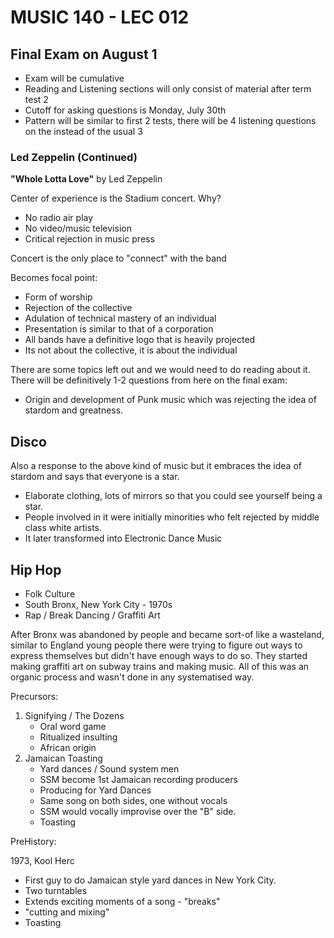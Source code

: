 # MUSIC 140 - LEC 012
## Final Exam on August 1
- Exam will be cumulative
- Reading and Listening sections will only consist of material after term test 2
- Cutoff for asking questions is Monday, July 30th
- Pattern will be similar to first 2 tests, there will be 4 listening questions on the instead of the usual 3

### Led Zeppelin (Continued)

**"Whole Lotta Love"** by Led Zeppelin

Center of experience is the Stadium concert. Why?
- No radio air play
- No video/music television
- Critical rejection in music press

Concert is the only place to "connect" with the band

Becomes focal point:
- Form of worship
- Rejection of the collective
- Adulation of technical mastery of an individual
- Presentation is similar to that of a corporation
- All bands have a definitive logo that is heavily projected
- Its not about the collective, it is about the individual

There are some topics left out and we would need to do reading about it. There will be definitively 1-2 questions from here on the final exam:
- Origin and development of Punk music which was rejecting the idea of stardom and greatness.

## Disco
Also a response to the above kind of music but it embraces the idea of stardom and says that everyone is a star.
- Elaborate clothing, lots of mirrors so that you could see yourself being a star.
- People involved in it were initially minorities who felt rejected by middle class white artists.
- It later transformed into Electronic Dance Music

## Hip Hop
- Folk Culture
- South Bronx, New York City - 1970s
- Rap / Break Dancing / Graffiti Art

After Bronx was abandoned by people and became sort-of like a wasteland, similar to England young people there were trying to figure out ways to express themselves but didn't have enough ways to do so. They started making graffiti art on subway trains and making music. All of this was an organic process and wasn't done in any systematised way.

Precursors:
1. Signifying / The Dozens
    - Oral word game
    - Ritualized insulting
    - African origin
2. Jamaican Toasting
    - Yard dances / Sound system men
    - SSM become 1st Jamaican recording producers
    - Producing for Yard Dances
    - Same song on both sides, one without vocals
    - SSM would vocally improvise over the "B" side.
    - Toasting

PreHistory:

1973, Kool Herc
- First guy to do Jamaican style yard dances in New York City.
- Two turntables
- Extends exciting moments of a song - "breaks"
- "cutting and mixing"
- Toasting
<!--stackedit_data:
eyJoaXN0b3J5IjpbLTE5MDQ1MjA0ODMsLTg1NDM5MTEyMiwxMz
c2NTY2MDQyLDIxMzI5Njg1MzUsLTc2NzI5Nzg1OSwtMTM3MDM3
OTg3NCwzNTU2NzQ1OTMsMTgyMDI4MzQ0MiwtMjAyMzQxMTA0NC
wtMTU3MDY2MTQ1NCwxMTgzNTMwNTQ3LDEyNTExNzczNzFdfQ==

-->